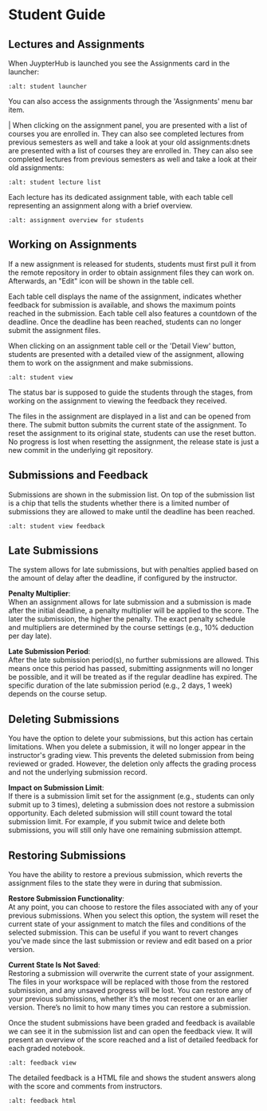 # Student Guide

<!-- TODO: should not mention students in 3rd person -->

## Lectures and Assignments

When JuypterHub is launched you see the Assignments card in the launcher:

```{image} _static/assets/images/student_launcher.png
:alt: student launcher
```

You can also access the assignments through the 'Assignments' menu bar item.

<!-- TODO: Add image of menu bar item. -->

| When clicking on the assignment panel, you are presented with a list of courses you are enrolled in. They can also see completed lectures from previous semesters as well and take a look at your old assignments:dnets are presented with a list of courses they are enrolled in. They can also see completed lectures from previous semesters as well and take a look at their old assignments:

```{image} _static/assets/images/student_lecture_list.png
:alt: student lecture list
```

Each lecture has its dedicated assignment table, with each table cell representing an assignment along with a brief overview.

```{image} _static/assets/gifs/student_assignment_table.gif
:alt: assignment overview for students
```

## Working on Assignments

If a new assignment is released for students, students must first pull it from the remote repository in order to obtain assignment files they can work on. Afterwards, an "Edit" icon will be shown in the table cell.

Each table cell displays the name of the assignment, indicates whether feedback for submission is available, and shows the maximum points reached in the submission. Each table cell also features a countdown of the deadline. Once the deadline has been reached, students can no longer submit the assignment files.

When clicking on an assignment table cell or the 'Detail View' button, students are presented with a detailed view of the assignment, allowing them to work on the assignment and make submissions.

```{image} _static/assets/images/student_detail_view.png
:alt: student view
```

The status bar is supposed to guide the students through the stages, from working on the assignment to viewing the feedback they received.

The files in the assignment are displayed in a list and can be opened from there. The submit button submits the current state of the assignment.
To reset the assignment to its original state, students can use the reset button.
No progress is lost when resetting the assignment, the release state is just a new commit in the underlying git repository.

## Submissions and Feedback

Submissions are shown in the submission list. On top of the submission list is a chip that tells the students whether there is a limited number of submissions they are allowed to make until the deadline has been reached.

```{image} _static/assets/images/student_view_feedback.png
:alt: student view feedback
```

## Late Submissions

The system allows for late submissions, but with penalties applied based on the amount of delay after the deadline, if configured by the instructor.

**Penalty Multiplier**:  
When an assignment allows for late submission and a submission is made after the initial deadline, a penalty multiplier will be applied to the score. The later the submission, the higher the penalty. The exact penalty schedule and multipliers are determined by the course settings (e.g., 10% deduction per day late).

**Late Submission Period**:  
After the late submission period(s), no further submissions are allowed. This means once this period has passed, submitting assignments will no longer be possible, and it will be treated as if the regular deadline has expired. The specific duration of the late submission period (e.g., 2 days, 1 week) depends on the course setup.

<!-- TODO: image -->

## Deleting Submissions

You have the option to delete your submissions, but this action has certain limitations. When you delete a submission, it will no longer appear in the instructor's grading view. This prevents the deleted submission from being reviewed or graded. However, the deletion only affects the grading process and not the underlying submission record.

**Impact on Submission Limit**:  
If there is a submission limit set for the assignment (e.g., students can only submit up to 3 times), deleting a submission does not restore a submission opportunity. Each deleted submission will still count toward the total submission limit. For example, if you submit twice and delete both submissions, you will still only have one remaining submission attempt.

## Restoring Submissions

You have the ability to restore a previous submission, which reverts the assignment files to the state they were in during that submission.

**Restore Submission Functionality**:  
At any point, you can choose to restore the files associated with any of your previous submissions. When you select this option, the system will reset the current state of your assignment to match the files and conditions of the selected submission. This can be useful if you want to revert changes you’ve made since the last submission or review and edit based on a prior version.

**Current State Is Not Saved**:  
Restoring a submission will overwrite the current state of your assignment. The files in your workspace will be replaced with those from the restored submission, and any unsaved progress will be lost. You can restore any of your previous submissions, whether it’s the most recent one or an earlier version. There’s no limit to how many times you can restore a submission.


Once the student submissions have been graded and feedback is available we can see it in the submission list and can open the feedback view. It will present an overview of the score reached and a list of detailed feedback for each graded notebook.

```{image} _static/assets/images/student_feedback_window.png
:alt: feedback view
```

The detailed feedback is a HTML file and shows the student answers along with the score and comments from instructors.

```{image} _static/assets/images/feedback_html.png
:alt: feedback html
```
